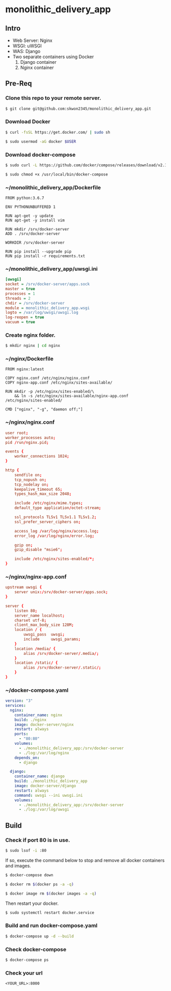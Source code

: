 # monolithic_delivery_app
## Intro
- Web Server: Nginx
- WSGI: uWSGI
- WAS: Django
- Two separate containers using Docker
  1. Django container
  2. Nginx container

## Pre-Req

### Clone this repo to your remote server.
```bash
$ git clone git@github.com:skwon2345/monolithic_delivery_app.git
```

### Download Docker
```bash
$ curl -fsSL https://get.docker.com/ | sudo sh
```
```bash
$ sudo usermod -aG docker $USER
```

### Download docker-compose
```bash
$ sudo curl -L https://github.com/docker/compose/releases/download/v2.1.0/docker-compose-`uname -s`-`uname -m` -o /usr/local/bin/docker-compose
```
```bash
$ sudo chmod +x /usr/local/bin/docker-compose
```

### ~/monolithic_delivery_app/Dockerfile
```docker
FROM python:3.6.7

ENV PYTHONUNBUFFERED 1

RUN apt-get -y update
RUN apt-get -y install vim

RUN mkdir /srv/docker-server
ADD . /srv/docker-server

WORKDIR /srv/docker-server

RUN pip install --upgrade pip
RUN pip install -r requirements.txt
```

### ~/monolithic_delivery_app/uwsgi.ini
```ini
[uwsgi]
socket = /srv/docker-server/apps.sock
master = true
processes = 1
threads = 2
chdir = /srv/docker-server
module = monolithic_delivery_app.wsgi
logto = /var/log/uwsgi/uwsgi.log
log-reopen = true
vacuum = true
```

### Create nginx folder.
```bash
$ mkdir nginx | cd nginx
```

### ~/nginx/Dockerfile
```docker
FROM nginx:latest

COPY nginx.conf /etc/nginx/nginx.conf
COPY nginx-app.conf /etc/nginx/sites-available/

RUN mkdir -p /etc/nginx/sites-enabled/\
    && ln -s /etc/nginx/sites-available/nginx-app.conf /etc/nginx/sites-enabled/

CMD ["nginx", "-g", "daemon off;"]
```

### ~/nginx/nginx.conf
```conf
user root;
worker_processes auto;
pid /run/nginx.pid;

events {
	worker_connections 1024;
}

http {
	sendfile on;
	tcp_nopush on;
	tcp_nodelay on;
	keepalive_timeout 65;
	types_hash_max_size 2048;

	include /etc/nginx/mime.types;
	default_type application/octet-stream;

	ssl_protocols TLSv1 TLSv1.1 TLSv1.2;
	ssl_prefer_server_ciphers on;

	access_log /var/log/nginx/access.log;
	error_log /var/log/nginx/error.log;

	gzip on;
	gzip_disable "msie6";

	include /etc/nginx/sites-enabled/*;
}
```

### ~/nginx/nginx-app.conf
```conf
upstream uwsgi {
	server unix:/srv/docker-server/apps.sock;
}

server {
	listen 80;
	server_name localhost;
	charset utf-8;
	client_max_body_size 128M;
	location / {
		uwsgi_pass	uwsgi;
		include		uwsgi_params;
	}
	location /media/ {
		alias /srv/docker-server/.media/;
	}
	location /static/ {
		alias /srv/docker-server/.static/;
	}
}
```

### ~/docker-compose.yaml
```yaml
version: "3"
services:
  nginx:  
    container_name: nginx
    build: ./nginx
    image: docker-server/nginx
    restart: always
    ports:
      - "80:80"
    volumes:
      - ./monolithic_delivery_app:/srv/docker-server
      - ./log:/var/log/nginx
    depends_on:
      - django

  django:
    container_name: django
    build: ./monolithic_delivery_app
    image: docker-server/django
    restart: always
    command: uwsgi --ini uwsgi.ini
    volumes:
      - ./monolithic_delivery_app:/srv/docker-server
      - ./log:/var/log/uwsgi
```


## Build

### Check if port 80 is in use.
```bash
$ sudo lsof -i :80
```
If so, execute the command below to stop and remove all docker containers and images.
```bash
$ docker-compose down
```
```bash
$ docker rm $(docker ps -a -q)
```
```bash
$ docker image rm $(docker images -a -q)
```

Then restart your docker.
```bash
$ sudo systemctl restart docker.service
```

### Build and run docker-compose.yaml
```bash
$ docker-compose up -d --build
```

### Check docker-compose
```bash
$ docker-compose ps
```

### Check your url
`<YOUR_URL>:8000`
